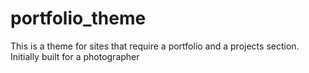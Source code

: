 # portfolio_theme
This is a theme for sites that require a portfolio and a projects section.  Initially built for a photographer
